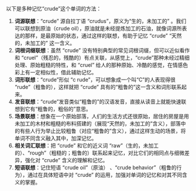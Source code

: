以下是多种记忆“crude”这个单词的方法：
1. **词源联想**：“crude” 源自拉丁语 “crudus”，原义为“生的，未加工的” 。我们可以联想到原油（crude oil），原油就是未经提炼加工的石油，就像词源所表达的那样，是最原始的状态，通过这样的联想，有助于记忆 “crude”  “天然的，未加工的” 这一含义。
2. **词根词缀联想**：虽然 “crude” 没有特别典型的常见词根词缀，但可以近似看作和 “cruel”（残忍的，残酷的）有点关联，从感觉上，“crude”那种未经过精细处理、原始粗糙的特性，和 “cruel” 给人的那种原始、冷酷的感觉，在情感色彩上有一定相似性，借此辅助记忆。
3. **词形联想**：“crude”形似 “c rude”，可以想象成一个叫“C”的人表现得很 “rude”（粗鲁的），这样就把 “crude” 具有的“粗鲁的”这一含义和词形联系起来。
4. **发音联想**：“crude”发音类似“粗鲁的”的汉语发音，直接从读音上就能快速联想到它有“粗鲁的，粗俗的”意思。
5. **场景联想**：想象在一个原始部落，人们的生活方式还很原始，居住的房屋是用未加工的木材和粗糙的布料搭建的（展现“天然的，未加工的”含义），部落中的有些人行为举止比较粗鲁（对应“粗鲁的”含义），通过这样生动的场景，将单词不同含义融入其中，加深记忆。
6. **相关词汇联想**：把 “crude” 和它的近义词 “raw”（生的，未加工的）、“rough”（粗糙的；粗鲁的）联系起来记忆，对比它们的相同点与细微差异，强化对 “crude” 含义的理解和记忆。
7. **短语联想**：记住短语 “crude oil”（原油） 、“crude behavior”（粗鲁的行为），通过在具体短语中对 “crude” 的运用，加强对单词的记忆和对其不同含义的掌握。 